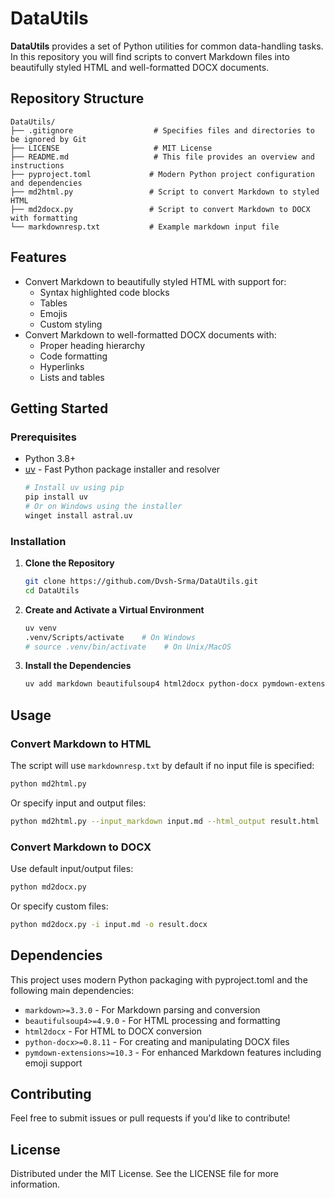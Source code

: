 # DataUtils

**DataUtils** provides a set of Python utilities for common data-handling tasks. In this repository you will find scripts to convert Markdown files into beautifully styled HTML and well-formatted DOCX documents.

## Repository Structure

```
DataUtils/
├── .gitignore                  # Specifies files and directories to be ignored by Git
├── LICENSE                     # MIT License
├── README.md                   # This file provides an overview and instructions
├── pyproject.toml             # Modern Python project configuration and dependencies
├── md2html.py                 # Script to convert Markdown to styled HTML
├── md2docx.py                 # Script to convert Markdown to DOCX with formatting
└── markdownresp.txt           # Example markdown input file
```

## Features

- Convert Markdown to beautifully styled HTML with support for:
  - Syntax highlighted code blocks
  - Tables
  - Emojis
  - Custom styling
- Convert Markdown to well-formatted DOCX documents with:
  - Proper heading hierarchy
  - Code formatting
  - Hyperlinks
  - Lists and tables

## Getting Started

### Prerequisites

- Python 3.8+
- [uv](https://github.com/astral-sh/uv) - Fast Python package installer and resolver
  ```bash
  # Install uv using pip
  pip install uv
  # Or on Windows using the installer
  winget install astral.uv
  ```

### Installation

1. **Clone the Repository**

   ```bash
   git clone https://github.com/Dvsh-Srma/DataUtils.git
   cd DataUtils
   ```

2. **Create and Activate a Virtual Environment**

   ```bash
   uv venv
   .venv/Scripts/activate    # On Windows
   # source .venv/bin/activate    # On Unix/MacOS
   ```

3. **Install the Dependencies**

   ```bash
   uv add markdown beautifulsoup4 html2docx python-docx pymdown-extensions
   ```

## Usage

### Convert Markdown to HTML

The script will use `markdownresp.txt` by default if no input file is specified:

```bash
python md2html.py
```

Or specify input and output files:

```bash
python md2html.py --input_markdown input.md --html_output result.html
```

### Convert Markdown to DOCX

Use default input/output files:

```bash
python md2docx.py
```

Or specify custom files:

```bash
python md2docx.py -i input.md -o result.docx
```

## Dependencies

This project uses modern Python packaging with pyproject.toml and the following main dependencies:

- `markdown>=3.3.0` - For Markdown parsing and conversion
- `beautifulsoup4>=4.9.0` - For HTML processing and formatting
- `html2docx` - For HTML to DOCX conversion
- `python-docx>=0.8.11` - For creating and manipulating DOCX files
- `pymdown-extensions>=10.3` - For enhanced Markdown features including emoji support

## Contributing

Feel free to submit issues or pull requests if you'd like to contribute!

## License

Distributed under the MIT License. See the LICENSE file for more information.